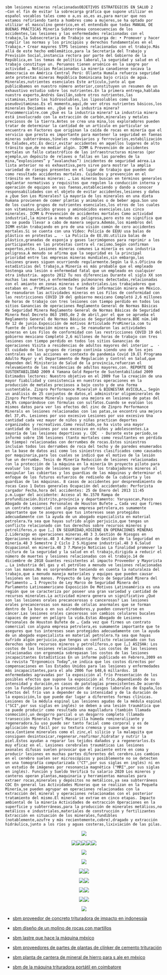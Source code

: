 
```
sbm lesiones mineras relacionadasOBJETIVOS ESTRATÉGICOS EN SALUD 2 ―Con el fin de evitar la sobrecarga gráfica que supone utilizar en español vocablos tales como o a,os as,es as,para marcar que nos estamos refiriendo tanto a hombres como a mujeres,se ha optado por utilizar el masculino genérico,en el entendido que todas MANUAL DE BUENAS PRÁCTICAS Minería Subterránea consecuencias de los accidentes,las lesiones y las enfermedades relacionadas con el trabajo,la Subsecretaria de Trabajo se encarga de: • Promover y hacer cumplir las normas y los principios y derechos fundamentales en el Trabajo.• Crear mayores STPS lesiones relacionadas con el trabajo.Más allá de este hecho emblemático,para la Secretaría del Trabajo y Previsión Social,instancia rectora por parte del Gobierno de la República,en los temas de política laboral,la seguridad y salud en el trabajo constituye un. Peruanos tienen arsénico en la sangre por actividad … Noticias Relacionadas La minería canadiense socava la democracia en América Central Perú: Ollanta Humala refuerza seguridad ante protestas mineras República Dominicana bajo crisis de agua. Minerales,nutrientes esenciales Este artículo,junto al que publicábamos en nuestro número anterior,constituyen un resumen de un exhaustivo estudio sobre los nutrientes.En la primera entrega,hablaba nuestro experto,Andrés Gavilán,sobre otros nutrientes,las vitaminas,tanto las hidrosolubles,las liposolubles como las pseudovitaminas.Es el momento,aquí,de ver otros nutrientes básicos,los minerales Decíamos en. ¿Qué es la industria minera? Prucommercialre.com ¿Qué es la industria minera? La industria minera está involucrado con la extracción de carbón,minerales y metales preciosos de la tierra.Antes se crea una mina,los exploradores pueden tratar de determinar la cantidad de un artículo en particular se encuentra en Factores que originan la caída de rocas en minería que el servicio que presta es importante para mantener la seguridad en faenas mineras subterráneas,túneles rodoviarios y ferroviarios,estabilización de taludes,etc.Es decir,evitar accidentes en aquellos lugares de alto tránsito que,de no mediar algún. ICMM & Prevención de accidentes mortales un fallo catastrófico de las infraestructuras mineras (por ejemplo,un depósito de relaves o fallas en las paredes de la mina,“explosiones” y “avalanchas”) incidentes de seguridad aérea.La lista anterior no es exhaustiva,pero sirve para mostrar la amplia variedad de riesgos presentes en el lugar de trabajo que pueden dar como resultado accidentes mortales. Cuidados y prevención en el tránsito en faenas mineras: … Las mineras buscan en términos generales implantar normativas y requisitos que regulen la conducción interna y operación de equipos en sus faenas,estableciendo y dando a conocer responsabilidades con el objeto de evitar accidentes,lesiones y daños a ¿Que Son Los Minerales? La mayoría de los minerales en una dieta humana provienen de comer plantas y animales o de beber agua.Son uno de los cuatro grupos de nutrientes esenciales,los otros de los cuales son vitaminas,ácidos grasos y aminoácidos esenciales.Los cinco minerales. ICMM & Prevención de accidentes mortales Como actividad industrial,la minería a menudo es peligrosa,pero esto no significa que no se pueda llevar a cabo de manera segura.Además,los miembros del ICMM están trabajando en pro de una visión común de cero accidentes mortales.Si se cuenta con una Vídeo: Policía de EEUU usa balas de plástico en protestas …  · La Policía de EE.UU.utiliza balas de plástico,granadas de esponja y gases lacrimógenos para reprimir a los participantes en las protestas contra el racismo.Según confirman expertos,este. Lesiones mineras comunes La minería es una industria peligrosa.A menudo se afirma que la seguridad es la principal prioridad entre las empresas mineras mundiales,sin embargo,las lesiones graves siguen ocurriendo regularmente.Según la U.s.Oficina de estadísticas del trabajo,a Minería es más probable que el empleado Sostenga una lesión o enfermedad fatal que un empleado en cualquier otra industria. agosto 2012 Tu nos diferencias Durante el siglo XX son muchas las muertes,o enfermedades pulmonares detectadas,relacionadas con el amianto en zonas mineras e industriales.Los trabajadores que estaban en … ProMineria.com tu fuente de información minera en México. Se reanudaron las actividades mineras en Los Filos de conformidad con las restricciones COVID 19 del gobierno mexicano Completó 2,6 millones de horas de trabajo con tres lesiones con tiempo perdido en todos los sitios Ganancias de operaciones Reglamento General de Normas Básicas de Seguridad Minera Reglamento General de Normas Básicas de Seguridad Minera Real Decreto 863 1985,de 2 de abril,por el que se aprueba el Reglamento General de Normas Básicas de Seguridad Minera.BOE núm.140 de 12 de junio.Exposición de motivos Articulado ProMineria.com tu fuente de información minera en … Se reanudaron las actividades mineras en Los Filos de conformidad con las restricciones COVID 19 del gobierno mexicano Completó 2,6 millones de horas de trabajo con tres lesiones con tiempo perdido en todos los sitios Ganancias de operaciones Visita a residencias de adultos mayores del interior …  · El cuidado de los grupos de riesgo continúa siendo uno de los ejes centrales en las acciones en contexto de pandemia Covid 19.El Programa Adulto Mayor y el Departamento de Regulación y Control en Salud,que dependen del Ministerio de Salud de la provincia,refuerzan el relevamiento de las residencias de adultos mayores,con. REPORTE DE SUSTENTABILIDAD 2009 4 Yamana Gold Reporte de Sustentabilidad 2009 Estimados lectores: Nuestro objetivo en el 2009 fue la creación de una mayor fiabilidad y consistencia en nuestras operaciones en la producción de metales preciosos a bajo costo y de una forma sustentable. Zinpro Performance Minerals® & BIENESTAR AVÍCOLA,… Según un análisis de 25 conjuntos de datos,el administrar oligominerales de Zinpro Performace Minerals supuso una mejora en lesiones de patas del 29,6% comparándose con fórmulas con sulfatos.Cuando se evalúan los mismos datos para ver los efectos del zinc de Zinpro Performance Minerals en lesiones relacionadas con las patas,se encontró una mejora del 37,4%. Lesiones por uso excesivo Lesiones por uso excesivo Una cantidad cada vez mayor de niños y niñas practican deportes organizados y recreativos.Como resultado,se ha visto una mayor cantidad de lesiones por uso excesivo en niños y adolescentes.La mayoría de las lesiones deportivas y. CDC  · Durante este período,se informó sobre 156 lesiones (tanto mortales como resultantes en pérdida de tiempo) relacionadas con derrumbes de rocas.Estos siniestros incluían todos los derrumbes de roca del techo y de paredes enumerados en la base de datos así como los siniestros clasificados como causados por maquinaria,para los cuales se indicó que el motivo de la lesión fue un derrumbe. Tesis de Minería Reducción de lesiones relacionadas con la protección de la máquina en la minería Un proyecto piloto para evaluar los tipos de lesiones que sufren los trabajadores mineros al manipular las cubiertas y los guardias de las máquinas y determinar el enfoque de los futuros esfuerzos de rediseño de la cubierta y los guardias de las máquinas. 8 casos de accidentes por desprendimiento de rocas Caso 1 Datos generales Ocupación del accidentado: Perforista cargador Fecha,hora del accidentes: 25 de Enero del 2013 11:45 p.m.Lugar del accidente: Acceso al Nv.1570 Rampa de profundización.Distrito,provincia y departamento: Yaruyascan,Pasco Abogado de Lesiones Personales de Houston Bufete … Cada vez que firmes un contrato comercial con alguna empresa petrolera,es sumamente importante que te asegures que tus intereses sean protegidos adecuadamente con la ayuda de un abogado especialista en material petrolera.Ya sea que hayas sufrido algún perjuicio,que tengas un conflicto relacionado con tus derechos sobre recursos mineros y petrolíferos,o que […] EN SEGURIDAD,HIGIENE EN OPERACIONES MINERAS 2.Liderazgo en operaciones mineras.48 3 3.Gestión de Riesgos en Operaciones mineras.48 3 4.Herramientas de Gestión de la Seguridad en minería.48 3 Semestre 2 Ciclo 2 5.Higiene industrial.48 3 6.Salud Ocupacional en minería.48 3 7.Manejo Noticias La finalidad promover la cultura de la seguridad y la salud en el trabajo,dirigida a reducir el número de muertes y lesiones relacionadas con el trabajo.14 de diciembre de 2018 Guantes resistentes al impacto Proveedor y Mayorista … La industria del gas y el petróleo a menudo ve lesiones relacionadas con las manos.No es sorprendente teniendo en cuenta la naturaleza del trabajo,que a menudo maneja materiales y equipos que pueden causar lesiones en las manos. Proyecto de Ley Marco de Seguridad Minera del Parlamento … 1 Proyecto de Ley Marco de Seguridad Minera del Parlamento Latinoamericano Exposición De Motivos Latinoamérica es una región que se caracteriza por poseer una gran variedad y cantidad de recursos minerales.La actividad minera genera un significativo ¿Qué son las lesiones orales precancerosas o cancerosas? Las lesiones orales precancerosas son masas de células anormales que se forman dentro de la boca o en sus alrededores,y pueden convertirse en cáncer.Las lesiones orales cancerosas son cambios celulares bucales capaces de poner en peligro la vida.Estas Abogado de Lesiones Personales de Houston Bufete de … Cada vez que firmes un contrato comercial con alguna empresa petrolera,es sumamente importante que te asegures que tus intereses sean protegidos adecuadamente con la ayuda de un abogado especialista en material petrolera.Ya sea que hayas sufrido algún perjuicio,que tengas un conflicto relacionado con tus derechos sobre recursos mineros y petrolíferos,o que […] ASISHA: Los costos de las lesiones relacionadas con … Los costos de las lesiones relacionadas con ergonomía sobrepasan los costos de las lesiones incapacitantes Estadísticas En un informe publicado en Febrero,2009 en la revista “Ergonomics Today”,se indica que los costos directos por compensaciones en los Estados Unidos para las lesiones y enfermedades más incapacitantes,para el año 2006 fue $48,6 millardos. 18 enfermedades agravadas por la exposición al frío Presentación de los posibles efectos que supone la exposición al frío,dependiendo de su intensidad y duración,en casos de patologías preexistentes.De acuerdo con la Fundación para la prevención de riesgos laborales de España,los efectos del frío van a depender de su intensidad y de la duración de la exposición,lo que puede dar lugar a diferentes formas clínicas. Lesiones de la médula espinal Las lesiones agudas de la médula espinal ("SCI",por sus siglas en inglés) se deben a una lesión traumática que se puede producir como resultado una magulladura (también llamada conmoción),un desgarro parcial o un desgarro completo (llamado transección Minerals Pearl Mascarilla húmeda remineralizante y regeneradora.Su uso puede ser tanto facial como corporal y es de aplicación muy fácil por su textura cremosa y suave que no se seca.Contiene minerales como el zinc,el silicio y la malaquita que consiguen desintoxicar,regenerar,reafirmar,hidratar y nutrir la piel.Estos ayudan a reparar los tejidos dañados y a regenerarlos.Es muy eficaz en el. Lesiones cerebrales traumáticas Las lesiones axonales difusas suelen provocar que el paciente entre en coma y producir lesiones en muchas partes diferentes del cerebro.Los cambios en el cerebro suelen ser microscópicos y posiblemente no se detecten en una tomografía computarizada ("CT",por sus siglas en inglés) ni en un estudio de imágenes por resonancia magnética ("MRI",por sus siglas en inglés). Función y Sueldo Verificá tu salario 2020 Los mineros y canteros operan plantas,maquinaria y herramientas manuales para extraer rocas,minerales y depósitos no metálicos,ya sea subterráneos CDC En general las Actividades Mineras que se realizan en la Pequeña Minería,se pueden agrupar en operaciones relacionadas con la extracción del mineral y operaciones relacionadas con el posterior tratamiento del mismo.El mineral se extrae en cinco etapas. Impacto ambiental de la minería Actividades de extracción Operaciones en la superficie y subterráneas,para la producción de minerales metálicos,no metálicos e industriales,materiales de construcción y fertilizantes Extracción en situación de los minerales,fundibles (notablemente,azufre y más recientemente,cobre),dragado y extracción hidráulica,junto a los ríos y aguas costeras,lixiviación de las pilas. 
```

<div align="center">

<a href="https://es-crusher.shibang-china.com/github&k=sbm+lesiones+mineras+relacionadas"><img src="https://static.shibang-china.com/es/crusher/logo.jpg"></a>

<a href="https://es-crusher.shibang-china.com/github&k=sbm+lesiones+mineras+relacionadas"><img src="https://static.shibang-china.com/es/crusher/index.jpg"></a><a href="https://es-crusher.shibang-china.com/material.htmlgithub&k=sbm+lesiones+mineras+relacionadas"><img src="https://static.shibang-china.com/es/crusher/material.jpg"></a><a href="https://es-crusher.shibang-china.com/application.htmlgithub&k=sbm+lesiones+mineras+relacionadas"><img src="https://static.shibang-china.com/es/crusher/application.jpg"></a><a href="https://es-crusher.shibang-china.com/aboutus.htmlgithub&k=sbm+lesiones+mineras+relacionadas"><img src="https://static.shibang-china.com/es/crusher/aboutus.jpg"></a><a href="https://es-crusher.shibang-china.com/contact.htmlgithub&k=sbm+lesiones+mineras+relacionadas"><img src="https://static.shibang-china.com/es/crusher/contact.jpg"></a>

<a href="https://es-crusher.shibang-china.com/github&k=sbm+lesiones+mineras+relacionadas"><img src="https://static.shibang-china.com/es/crusher/banner.jpg"></a>

<a href="https://swt.shibang-china.com/github&k=sbm+lesiones+mineras+relacionadas"><img src="https://static.shibang-china.com/es/crusher/text.jpg"></a>

<a href="https://swt.shibang-china.com/github&k=sbm+lesiones+mineras+relacionadas"><img src="https://static.shibang-china.com/es/crusher/chat.jpg"></a><a href="https://es-crusher.shibang-china.com/contact.htmlgithub&k=sbm+lesiones+mineras+relacionadas"><img src="https://static.shibang-china.com/es/crusher/message.jpg"></a>

<a href="https://es-crusher.shibang-china.com/products/pe.htmlgithub&k=sbm+lesiones+mineras+relacionadas"><img src="https://static.shibang-china.com/es/crusher/pe.jpg"></a><a href="https://es-crusher.shibang-china.com/products/pf.htmlgithub&k=sbm+lesiones+mineras+relacionadas"><img src="https://static.shibang-china.com/es/crusher/pf.jpg"></a>

<a href="https://es-crusher.shibang-china.com/products/hpt.htmlgithub&k=sbm+lesiones+mineras+relacionadas"><img src="https://static.shibang-china.com/es/crusher/hpt.jpg"></a><a href="https://es-crusher.shibang-china.com/products/vsi.htmlgithub&k=sbm+lesiones+mineras+relacionadas"><img src="https://static.shibang-china.com/es/crusher/vsi.jpg"></a>

<a href="https://es-crusher.shibang-china.com/products/klv.htmlgithub&k=sbm+lesiones+mineras+relacionadas"><img src="https://static.shibang-china.com/es/crusher/klv.jpg"></a><a href="https://es-crusher.shibang-china.com/products/portable.htmlgithub&k=sbm+lesiones+mineras+relacionadas"><img src="https://static.shibang-china.com/es/crusher/portable.jpg"></a>

<a href="https://swt.shibang-china.com/github&k=sbm+lesiones+mineras+relacionadas"><img src="https://static.shibang-china.com/es/crusher/case.jpg"></a>

</div>


* [sbm proveedor de concreto trituradora de impacto en indonessia](sbm%20proveedor%20de%20concreto%20trituradora%20de%20impacto%20en%20indonessia.md)

* [sbm diseño de un molino de rocas con martillos](sbm%20dise%C3%B1o%20de%20un%20molino%20de%20rocas%20con%20martillos.md)

* [sbm lastre que hace la máquina méxico](sbm%20lastre%20que%20hace%20la%20m%C3%A1quina%20m%C3%A9xico.md)

* [sbm proveedores de partes de plantas de clínker de cemento trituración](sbm%20proveedores%20de%20partes%20de%20plantas%20de%20cl%C3%ADnker%20de%20cemento%20trituraci%C3%B3n.md)

* [sbm planta de cantera de mineral de hierro para s ale en méxico](sbm%20planta%20de%20cantera%20de%20mineral%20de%20hierro%20para%20s%20ale%20en%20m%C3%A9xico.md)

* [sbm de la máquina trituradora portátil en coimbatore](sbm%20de%20la%20m%C3%A1quina%20trituradora%20port%C3%A1til%20en%20coimbatore.md)